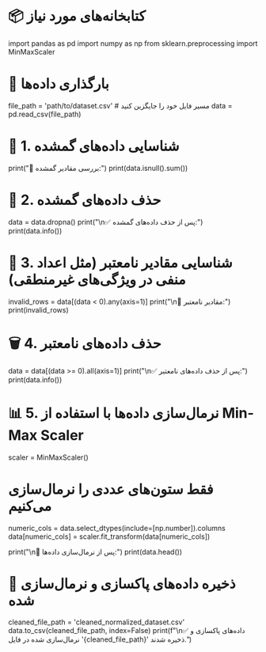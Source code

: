 # 📦 کتابخانه‌های مورد نیاز
import pandas as pd
import numpy as np
from sklearn.preprocessing import MinMaxScaler

# 📂 بارگذاری داده‌ها
file_path = 'path/to/dataset.csv'  # مسیر فایل خود را جایگزین کنید
data = pd.read_csv(file_path)

# 📝 1. شناسایی داده‌های گمشده
print("🔎 بررسی مقادیر گمشده:")
print(data.isnull().sum())

# 🚮 2. حذف داده‌های گمشده
data = data.dropna()
print("\n✅ پس از حذف داده‌های گمشده:")
print(data.info())

# 🚫 3. شناسایی مقادیر نامعتبر (مثل اعداد منفی در ویژگی‌های غیرمنطقی)
invalid_rows = data[(data < 0).any(axis=1)]
print("\n🚨 مقادیر نامعتبر:")
print(invalid_rows)

# 🗑️ 4. حذف داده‌های نامعتبر
data = data[(data >= 0).all(axis=1)]
print("\n✅ پس از حذف داده‌های نامعتبر:")
print(data.info())

# 📊 5. نرمال‌سازی داده‌ها با استفاده از Min-Max Scaler
scaler = MinMaxScaler()

# فقط ستون‌های عددی را نرمال‌سازی می‌کنیم
numeric_cols = data.select_dtypes(include=[np.number]).columns
data[numeric_cols] = scaler.fit_transform(data[numeric_cols])

print("\n📏 پس از نرمال‌سازی داده‌ها:")
print(data.head())

# 💾 ذخیره داده‌های پاکسازی و نرمال‌سازی شده
cleaned_file_path = 'cleaned_normalized_dataset.csv'
data.to_csv(cleaned_file_path, index=False)
print(f"\n✅ داده‌های پاکسازی و نرمال‌سازی شده در فایل '{cleaned_file_path}' ذخیره شدند.")
